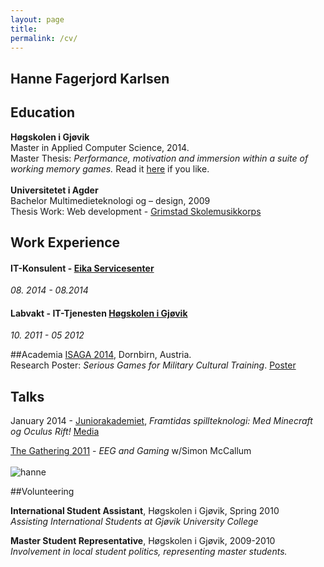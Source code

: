 ```yaml
---
layout: page
title:  
permalink: /cv/
---
```


## Hanne Fagerjord Karlsen

## Education
__Høgskolen i Gjøvik__<br>
Master in Applied Computer Science, 2014.<br>
Master Thesis: _Performance, motivation and immersion within a suite of working memory games._ Read it [here](http://javifairground.github.io/doc/Hanne_Fagerjord_Karlsen_MScThesis_MACS_2014.pdf) if you like.
<br>
<br>
__Universitetet i Agder__<br>
Bachelor Multimedieteknologi og – design, 2009 <br>
Thesis Work: Web development - [Grimstad Skolemusikkorps](http://www.grimstadsmk.no/)

## Work Experience

#### IT-Konsulent - [Eika Servicesenter](https://eika.no/)
_08. 2014 - 08.2014_
 

#### Labvakt - IT-Tjenesten [Høgskolen i Gjøvik](https://hig.no/)  
_10. 2011 - 05 2012_

##Academia
[ISAGA 2014](http://www.isaga2014.com/), Dornbirn, Austria.<br>
Research Poster: _Serious Games for Military Cultural Training_. [Poster](http://javifairground.github.io/doc/ResearchPosterA1_HanneFK.pdf)

## Talks

January 2014 - [Juniorakademiet](http://juniorakademiet.no), _Framtidas spillteknologi: Med Minecraft og Oculus Rift!_ [Media](http://www.oa.no/Syntax_error_for_kids-5-35-31274.html)

[The Gathering 2011](http://www.gathering.org/tg11/en/) - _EEG and Gaming_ w/Simon McCallum
<br>
<br>
![hanne](../images/hanneTG.jpg)

##Volunteering

__International Student Assistant__, Høgskolen i Gjøvik, Spring 2010<br>
_Assisting International Students at Gjøvik University College_

__Master Student Representative__, Høgskolen i Gjøvik, 2009-2010<br>
_Involvement in local student politics, representing master students._
